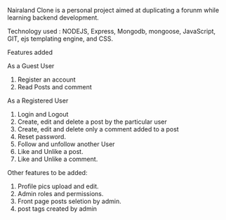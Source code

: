 Nairaland Clone is a personal project aimed at duplicating a forunm while learning backend development.

Technology used : NODEJS, Express, Mongodb, mongoose, JavaScript, GIT, ejs templating engine, and CSS.

Features added

As a Guest User
1. Register an account 
2. Read Posts and comment 

As a Registered User
1. Login and Logout 
2. Create, edit and delete a post by the particular user
3. Create, edit and delete only a comment added to a post
4. Reset password.
5. Follow and unfollow another User
6. Like and Unlike a post.
7. Like and Unlike a comment.

Other features to be added:
1. Profile pics upload and edit.
2. Admin roles and permissions.
3. Front page posts seletion by admin.
4. post tags created by admin